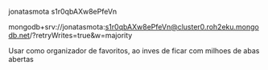 jonatasmota
s1r0qbAXw8ePfeVn

mongodb+srv://jonatasmota:s1r0qbAXw8ePfeVn@cluster0.roh2eku.mongodb.net/?retryWrites=true&w=majority

Usar como organizador de favoritos, ao inves de ficar com milhoes de abas abertas
